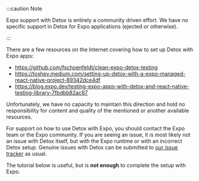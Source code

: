 :::caution Note

Expo support with Detox is entirely a community driven effort. We have no specific support in Detox for Expo applications (ejected or otherwise).

:::

There are a few resources on the Internet covering how to set up Detox with Expo apps:

* <https://github.com/fschoenfeldt/clean-expo-detox-testing>
* <https://toshev.medium.com/setting-up-detox-with-a-expo-managed-react-native-project-89342dce4df>
* <https://blog.expo.dev/testing-expo-apps-with-detox-and-react-native-testing-library-7fbdbb82ac87>

Unfortunately, we have no capacity to maintain this direction and hold no responsibility for content and
quality of the mentioned or another available resources.

For support on how to use Detox with Expo, you should contact the Expo team or the Expo community. If you
are seeing an issue, it is most likely not an issue with Detox itself, but with the Expo runtime or with
an incorrect Detox setup. Genuine issues with Detox can be submitted to [our issue tracker](https://github.com/wix/Detox/issues)
as usual.

The tutorial below is useful, but is **not enough** to complete the setup with Expo.
